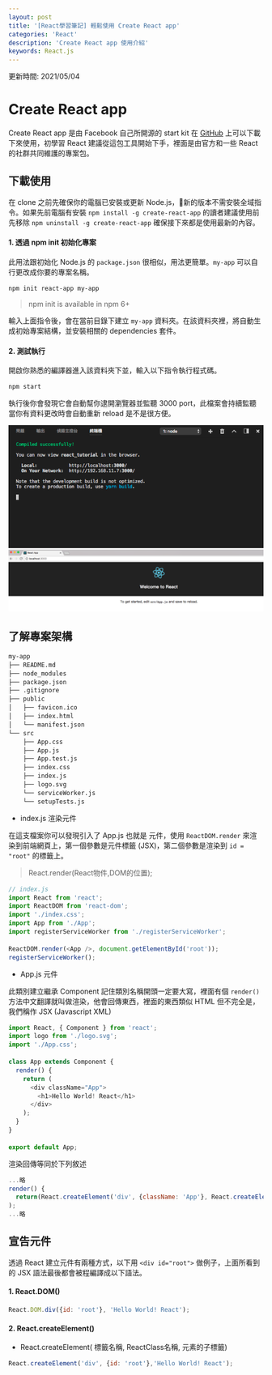 ```yaml
---
layout: post
title: '[React學習筆記] 輕鬆使用 Create React app'
categories: 'React'
description: 'Create React app 使用介紹'
keywords: React.js
---
```


更新時間: 2021/05/04
# Create React app
Create React app 是由 Facebook 自己所開源的 start kit 在 [GitHub](https://github.com/facebookincubator/create-react-app) 上可以下載下來使用，初學習 React 建議從這包工具開始下手，裡面是由官方和一些 React 的社群共同維護的專案包。

## 下載使用
在 clone 之前先確保你的電腦已安裝或更新 Node.js，新的版本不需安裝全域指令。如果先前電腦有安裝 `npm install -g create-react-app` 的讀者建議使用前先移除 `npm uninstall -g create-react-app` 確保接下來都是使用最新的內容。

#### 1. 透過 npm init 初始化專案
此用法跟初始化 Node.js 的 `package.json` 很相似，用法更簡單。`my-app` 可以自行更改成你要的專案名稱。

```bash
npm init react-app my-app
```

> npm init <initializer> is available in npm 6+

輸入上面指令後，會在當前目錄下建立 `my-app` 資料夾。在該資料夾裡，將自動生成初始專案結構，並安裝相關的 dependencies 套件。

#### 2. 測試執行
開啟你熟悉的編譯器進入該資料夾下並，輸入以下指令執行程式碼。

```bash
npm start
```

執行後你會發現它會自動幫你逮開瀏覽器並監聽 3000 port，此檔案會持續監聽當你有資料更改時會自動重新 reload 是不是很方便。

<img src="/images/posts/react/2017/img1061213-1.png">

<img src="/images/posts/react/2017/img1061213-2.png">

## 了解專案架構

```bash
my-app
├── README.md
├── node_modules
├── package.json
├── .gitignore
├── public
│   ├── favicon.ico
│   ├── index.html
│   └── manifest.json
└── src
    ├── App.css
    ├── App.js
    ├── App.test.js
    ├── index.css
    ├── index.js
    ├── logo.svg
    └── serviceWorker.js
    └── setupTests.js
```

- index.js 渲染元件

在這支檔案你可以發現引入了 App.js 也就是 <App/> 元件，使用 `ReactDOM.render`  來渲染到前端網頁上，第一個參數是元件標籤 (JSX)，第二個參數是渲染到 `id = "root"` 的標籤上。

> React.render(React物件,DOM的位置);

```js
// index.js
import React from 'react';
import ReactDOM from 'react-dom';
import './index.css';
import App from './App';
import registerServiceWorker from './registerServiceWorker';

ReactDOM.render(<App />, document.getElementById('root'));
registerServiceWorker();

```

- App.js 元件

此類別建立繼承 Component 記住類別名稱開頭一定要大寫，裡面有個 `render()` 方法中文翻譯就叫做渲染，他會回傳東西，裡面的東西類似 HTML 但不完全是，我們稱作 JSX (Javascript XML)



```js
import React, { Component } from 'react';
import logo from './logo.svg';
import './App.css';

class App extends Component {
  render() {
    return (
      <div className="App">
        <h1>Hello World! React</h1>
      </div>
    );
  }
}

export default App;
```

渲染回傳等同於下列敘述

```js
...略
render() {
  return(React.createElement('div', {className: 'App'}, React.createElement('h1', null,'Hello World! React')));
);
...略
```

## 宣告元件

透過 React 建立元件有兩種方式，以下用 `<div id="root">` 做例子，上面所看到的 JSX 語法最後都會被程編譯成以下語法。

#### 1. React.DOM()

```js
React.DOM.div({id: 'root'}, 'Hello World! React');
```

#### 2. React.createElement()

- React.createElement( 標籤名稱, ReactClass名稱, 元素的子標籤)

```js
React.createElement('div', {id: 'root'},'Hello World! React');
```
